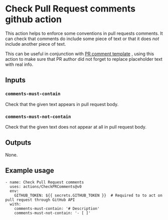 # Check Pull Request comments github action

This action helps to enforce some conventions in pull requests comments. It can check that comments do include some
piece of text or that it does *not* include another piece of text.

This can be useful in conjunction
with [PR comment template](https://docs.github.com/en/free-pro-team@latest/github/building-a-strong-community/creating-a-pull-request-template-for-your-repository)
, using this action to make sure that PR author did not forget to replace placeholder text with real info.

## Inputs

### `comments-must-contain`

Check that the given text appears in pull request body.

### `comments-must-not-contain`

Check that the given text does not appear at all in pull request body.

## Outputs

None.

## Example usage

    - name: Check Pull Request comments
      uses: actions/CheckPRComments@v0
      env:
        GITHUB_TOKEN: ${{ secrets.GITHUB_TOKEN }}  # Required to to act on pull request through GitHub API 
      with:
        comments-must-contain: '# Description'
        comments-must-not-contain: '- [ ]'
